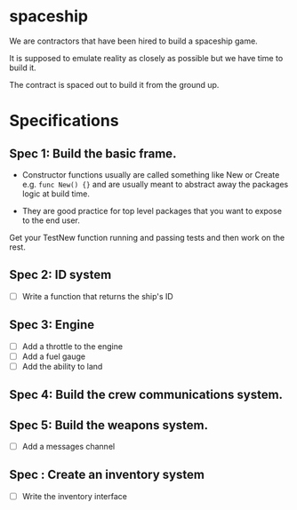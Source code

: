 spaceship
=========

We are contractors that have been hired to build a spaceship game. 

It is supposed to emulate reality as closely as possible but we have time to build it.

The contract is spaced out to build it from the ground up. 

Specifications
==============

## Spec 1: Build the basic frame. 

* Constructor functions usually are called something like New or Create
e.g. `func New() {}` and are usually meant to abstract away the packages
logic at build time.

* They are good practice for top level packages
that you want to expose to the end user.

Get your TestNew function running and passing tests and then work on the rest.

## Spec 2: ID system
- [ ] Write a function that returns the ship's ID
## Spec 3: Engine 
- [ ] Add a throttle to the engine
- [ ] Add a fuel gauge
- [ ] Add the ability to land
## Spec 4: Build the crew communications system.
## Spec 5: Build the weapons system.
- [ ] Add a messages channel
## Spec : Create an inventory system
- [ ] Write the inventory interface